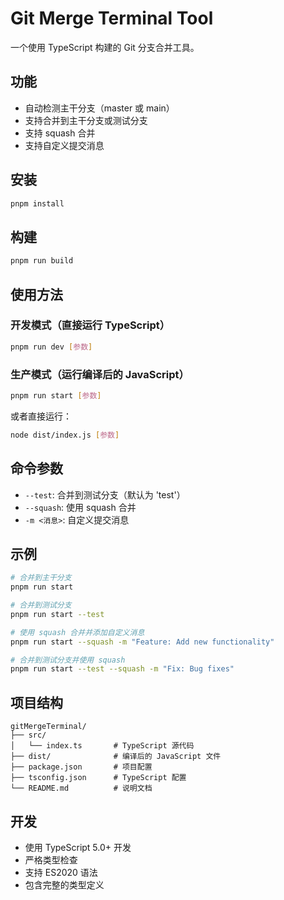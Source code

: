 # Git Merge Terminal Tool

一个使用 TypeScript 构建的 Git 分支合并工具。

## 功能

- 自动检测主干分支（master 或 main）
- 支持合并到主干分支或测试分支
- 支持 squash 合并
- 支持自定义提交消息

## 安装

```bash
pnpm install
```

## 构建

```bash
pnpm run build
```

## 使用方法

### 开发模式（直接运行 TypeScript）

```bash
pnpm run dev [参数]
```

### 生产模式（运行编译后的 JavaScript）

```bash
pnpm run start [参数]
```

或者直接运行：

```bash
node dist/index.js [参数]
```

## 命令参数

- `--test`: 合并到测试分支（默认为 'test'）
- `--squash`: 使用 squash 合并
- `-m <消息>`: 自定义提交消息

## 示例

```bash
# 合并到主干分支
pnpm run start

# 合并到测试分支
pnpm run start --test

# 使用 squash 合并并添加自定义消息
pnpm run start --squash -m "Feature: Add new functionality"

# 合并到测试分支并使用 squash
pnpm run start --test --squash -m "Fix: Bug fixes"
```

## 项目结构

```
gitMergeTerminal/
├── src/
│   └── index.ts       # TypeScript 源代码
├── dist/              # 编译后的 JavaScript 文件
├── package.json       # 项目配置
├── tsconfig.json      # TypeScript 配置
└── README.md          # 说明文档
```

## 开发

- 使用 TypeScript 5.0+ 开发
- 严格类型检查
- 支持 ES2020 语法
- 包含完整的类型定义 